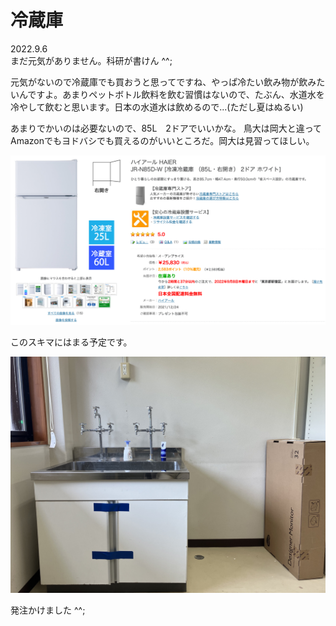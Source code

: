 # 冷蔵庫

2022.9.6<br />
まだ元気がありません。科研が書けん ^^;

元気がないので冷蔵庫でも買おうと思ってですね、やっぱ冷たい飲み物が飲みたいんですよ。あまりペットボトル飲料を飲む習慣はないので、たぶん、水道水を冷やして飲むと思います。日本の水道水は飲めるので...(ただし夏はぬるい)

あまりでかいのは必要ないので、85L　2ドアでいいかな。
鳥大は岡大と違ってAmazonでもヨドバシでも買えるのがいいところだ。岡大は見習ってほしい。

![refrige](refrige.png)

このスキマにはまる予定です。

![sukima](sukima.jpg)

発注かけました ^^;